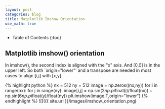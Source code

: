 ```yaml
---
layout: post
categories: blog
title: Matplotlib Imshow Orientation
use_math: true
---
```


* Table of Contents
{:toc}


## Matplotlib imshow() orientation

In imshow(), the second index is aligned with the "x" axis.  And [0,0] is in the upper left.  So both `origin="lower"' and a transpose are needed in most cases to align [i,j] with [x,y].

{% highlight python %}
nx = 512
ny = 512
image = np.zeros((nx,ny))
for i in range(nx):
  for j in range(ny):
    image[i,j] = np.sin(2*np.pi*float(i)/float(nx)) + np.sin(6*np.pi*float(y)/float(ny))
plt.imshow(image.T,origin="lower")
{% endhighlight %}
![]({{ site.url }}/images/imshow_orientation.png)
